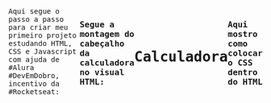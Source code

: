 Aqui segue o passo a passo para criar meu primeiro projeto estudando HTML, CSS e Javascript com ajuda de #Alura #DevEmDobro, incentivo da #Rocketseat:

<h3>Segue a montagem do cabeçalho da calculadora no visual HTML:</h3>

<h1><!DOCTYPE html>
<html>
<head>
Calculadora

<link rel="stylesheet" href="./src/musculos.css"></h1>

<h3>Aqui mostro como colocar o CSS dentro do HTML</h3>
  
<h5><style>  
    body {
      font-family: "Roboto Mono", monospace;
      min-height: 50px;
      background-image: url("https://cdn.pixabay.com/photo/2018/02/23/19/40/student-3176407_960_720.png");
      background-size: 100vh;
      background-position: center;
      background-repeat: no-repeat;
      display: flex;
      align-items: center;
      justify-content: center;
    }

    .container {
      text-align: center;
      padding: 20px;
      height: 100vh;
    }

    .page-title {
      color: #000000;
      margin: 0 0 5px;
      border-bottom: 1px solid #c3c4c5;
    }

    .page-subtitle {
      color: #ffffff;
      font-size: 30px;
      text-align: center;
      display: flex;
      justify-content: space-between;
      align-items: center;
      background-color: #000000;
      border-bottom-left-radius: 8px;
      border-bottom-right-radius: 8px;
      border-radius: 8px;
      margin-top: 30px;
      transition: 0.15s ease-in-out;
      opacity: 0.7;
    }

    .page-logo {
      color: #ffffff;
      font-size: 30px;
      text-align: center;
      display: flex;
      justify-content: space-between;
      align-items: center;
      background-color: #000000;
      padding: 0px 25px;
      width: 200px;
      border-bottom-left-radius: 8px;
      border-bottom-right-radius: 8px;
      border-radius: 8px;
      margin-top: 30px;
      transition: 0.15s ease-in-out;
    }

    .alextec-logo {
      margin-bottom: 50px; /* margem entre os elementos */
      top: 10px;
      bottom: absolute;
      left: 620px;
      right: 0px;
      margin: auto;
      width: 50px;
      height: 50px;
      cursor: pointer;
      display: flex;
      justify-content: space-between;
      margin-bottom: 50px; /* margem entre os elementos */
      position: absolute;
      border-bottom-left-radius: 5px;
      border-bottom-right-radius: 5px;
      border-radius: 5px;
      box-shadow: rgba(0, 0, 0, 0.35) 0px 5px 15px;
    }

    .alextec-logo:hover {
      transform: scale(1.05);
    }

    .linkedin-logo {
      margin-bottom: 50px; /* margem entre os elementos */
      top: 10px;
      bottom: absolute;
      left: 730px;
      right: 0px;
      margin: auto;
      width: 50px;
      height: 50px;
      display: flex;
      justify-content: space-between;
      cursor: pointer; /* pra colocar um cursor do mouse indicando link */
      position: absolute;
      box-shadow: rgba(0, 0, 0, 0.35) 0px 5px 15px; /*https://getcssscan.com/css-box-shadow-examples*/
    }

    .linkedin-logo:hover {
      transform: scale(1.05);
    }

    h2 {
      top: 280px;
      bottom: 0;
      left: 0;
      right: 0;
      margin: auto;
      position: absolute;
      color: #ffffff;
      font-size: 30px;
      text-align: center;
      display: flex;
      justify-content: space-around;
      align-content: center;
      background-color: #000000;
      padding: 0px 25px;
      width: 180px;
      height: 110px;
      border-bottom-left-radius: 8px;
      border-bottom-right-radius: 8px;
      border-radius: 8px;
      margin-top: 30px;
      transition: 0.15s ease-in-out;
      opacity: 0.9;
    }
    </style></h5>
  
<body>

<h3>Chegamos no cabeçalho da página</h3>
        <div class="container">
<h1 class="page-title">Calculadora de média</h1>
<p class="page-subtitle">Calcule sua sua média final de todas as provas!</p>
<h2 id="valorConvertido"></h2>
    </div>

        <a href="https://github.com/Paulina-AxxTec" target="_blank">
            
            <img src="https://avatars.githubusercontent.com/u/69440895?s=400&u=f55990b981f9a90bbc8f496618e673ffb22cdbe0&v=4" alt="Link para GitHub" class="alextec-logo">
        
        <a href="https://www.linkedin.com/in/paulina-moreno-5692627a/" target="_blank">
           
            <img src="https://cdn.jsdelivr.net/gh/devicons/devicon/icons/linkedin/linkedin-original.svg" alt="Link para Linkedin" class="linkedin-logo">

                <script>
                    var nome = "Alex";
                    var notaDoPrimeiroBimestre = prompt("Digite a nota do 1º Bim: ");
                    var notaDoSegundoBimestre = prompt("Digite a nota do 2º Bim: ");
                    var notaDoTerceiroBimestre = prompt("Digite a nota do 3º Bim: ");
                    var notaDoQuartoBimestre = prompt("Digite a nota do 4º Bim: ");

                    var convertido1bim = parseInt(notaDoPrimeiroBimestre);
                    console.log(convertido1bim); // 10
                    console.log(typeof convertido1bim); // Number

                    var convertido2bim = parseInt(notaDoSegundoBimestre);
                    console.log(convertido2bim); // 10
                    console.log(typeof convertido2bim); // Number

                    var convertido3bim = parseInt(notaDoTerceiroBimestre);
                    console.log(convertido3bim); // 10
                    console.log(typeof convertido3bim); // Number

                    var convertido4bim = parseInt(notaDoQuartoBimestre);
                    console.log(convertido4bim); // 10
                    console.log(typeof convertido4bim); // Number

                    var notaFinal = ((convertido1bim + convertido2bim + convertido3bim + convertido4bim) / 4)

                    var notaFinalTotal = document.getElementById("valorConvertido");

                    console.log("Bem-vindo, " + nome + "!");
                    console.log("Sua nota final é " + notaFinal);

                    if (notaFinal >= 7) {
                        notaFinalTotal.innerHTML = "O Aluno " + nome + " foi APROVADO!";
                    }

                    else {
                        notaFinalTotal.innerHTML = nome + ", infelizmente não foi dessa vez... ";
                    }  
                </script>
</body>
</head>
</html>
  
FIM!
